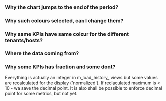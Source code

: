 ### Why the chart jumps to the end of the period?
### Why such colours selected, can I change them?
### Why same KPIs have same colour for the different tenants/hosts?
### Where the data coming from?
### Why some KPIs has fraction and some dont?
Everything is actually an integer in m_load_history_ views but some values are recalculated for the display ('normalized'). If reclaculated maximum is < 10 - wa save the decimal point. It is also shall be possible to enforce decimal point for some metrics, but not yet.
